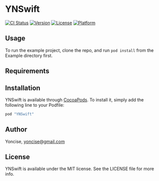 # YNSwift

[![CI Status](http://img.shields.io/travis/Yoncise/YNSwift.svg?style=flat)](https://travis-ci.org/Yoncise/YNSwift)
[![Version](https://img.shields.io/cocoapods/v/YNSwift.svg?style=flat)](http://cocoapods.org/pods/YNSwift)
[![License](https://img.shields.io/cocoapods/l/YNSwift.svg?style=flat)](http://cocoapods.org/pods/YNSwift)
[![Platform](https://img.shields.io/cocoapods/p/YNSwift.svg?style=flat)](http://cocoapods.org/pods/YNSwift)

## Usage

To run the example project, clone the repo, and run `pod install` from the Example directory first.

## Requirements

## Installation

YNSwift is available through [CocoaPods](http://cocoapods.org). To install
it, simply add the following line to your Podfile:

```ruby
pod "YNSwift"
```

## Author

Yoncise, yoncise@gmail.com

## License

YNSwift is available under the MIT license. See the LICENSE file for more info.
